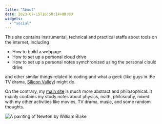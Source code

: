 ```yaml
---
title: "About"
date: 2023-07-15T16:50:14+09:00
widgets:
  - "social"
---
```

This site contains instrumental, technical and practical staffs about tools on the internet, including
- How to build a webpage
- How to set up a personal cloud drive
- How to set up a personal notes symchronized using the personal clould drive

and other similar things related to coding and what a geek (like guys in the TV drama, [Silicon Valley](https://silicon-valley.fandom.com/wiki/Silicon_Valley)) might do.

On the contrary, my [main site](https://xllyu.org/) is much more abstract and philosophical.
It mainly contains my study notes about physics, math, philosophy, mixed with my other activities like movies, TV drama, music, and some random thoughts.

![A painting of Newton by William Blake](/about/images/newton-williamblake.jpg "Newton by William Blake")
